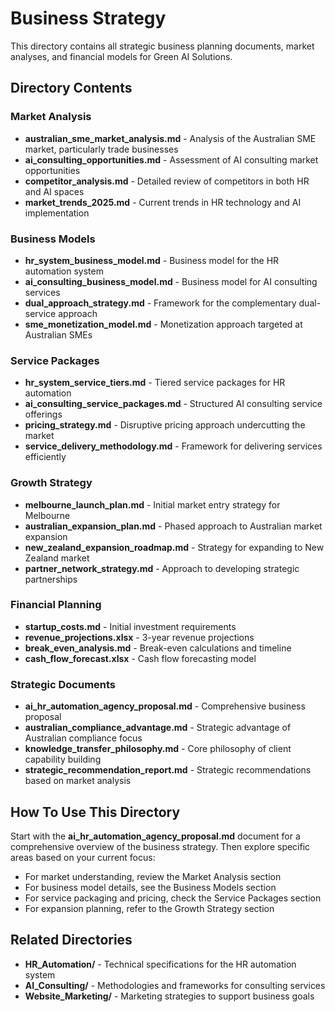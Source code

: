 # Business Strategy

This directory contains all strategic business planning documents, market analyses, and financial models for Green AI Solutions.

## Directory Contents

### Market Analysis
- **australian_sme_market_analysis.md** - Analysis of the Australian SME market, particularly trade businesses
- **ai_consulting_opportunities.md** - Assessment of AI consulting market opportunities
- **competitor_analysis.md** - Detailed review of competitors in both HR and AI spaces
- **market_trends_2025.md** - Current trends in HR technology and AI implementation

### Business Models
- **hr_system_business_model.md** - Business model for the HR automation system
- **ai_consulting_business_model.md** - Business model for AI consulting services
- **dual_approach_strategy.md** - Framework for the complementary dual-service approach
- **sme_monetization_model.md** - Monetization approach targeted at Australian SMEs

### Service Packages
- **hr_system_service_tiers.md** - Tiered service packages for HR automation
- **ai_consulting_service_packages.md** - Structured AI consulting service offerings
- **pricing_strategy.md** - Disruptive pricing approach undercutting the market
- **service_delivery_methodology.md** - Framework for delivering services efficiently

### Growth Strategy
- **melbourne_launch_plan.md** - Initial market entry strategy for Melbourne
- **australian_expansion_plan.md** - Phased approach to Australian market expansion
- **new_zealand_expansion_roadmap.md** - Strategy for expanding to New Zealand market
- **partner_network_strategy.md** - Approach to developing strategic partnerships

### Financial Planning
- **startup_costs.md** - Initial investment requirements
- **revenue_projections.xlsx** - 3-year revenue projections
- **break_even_analysis.md** - Break-even calculations and timeline
- **cash_flow_forecast.xlsx** - Cash flow forecasting model

### Strategic Documents
- **ai_hr_automation_agency_proposal.md** - Comprehensive business proposal
- **australian_compliance_advantage.md** - Strategic advantage of Australian compliance focus
- **knowledge_transfer_philosophy.md** - Core philosophy of client capability building
- **strategic_recommendation_report.md** - Strategic recommendations based on market analysis

## How To Use This Directory

Start with the **ai_hr_automation_agency_proposal.md** document for a comprehensive overview of the business strategy. Then explore specific areas based on your current focus:

- For market understanding, review the Market Analysis section
- For business model details, see the Business Models section
- For service packaging and pricing, check the Service Packages section
- For expansion planning, refer to the Growth Strategy section

## Related Directories
- **HR_Automation/** - Technical specifications for the HR automation system
- **AI_Consulting/** - Methodologies and frameworks for consulting services
- **Website_Marketing/** - Marketing strategies to support business goals